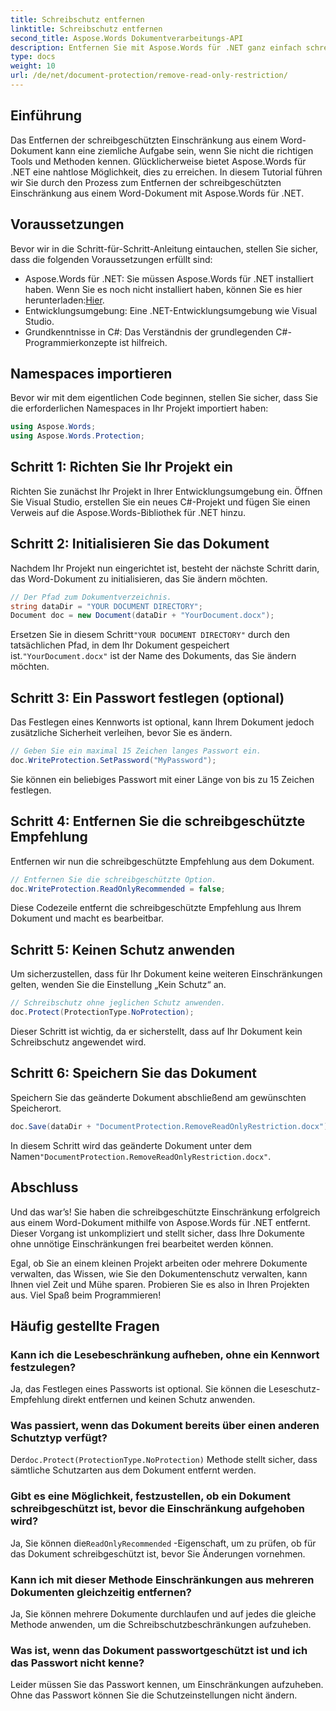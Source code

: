 ```yaml
---
title: Schreibschutz entfernen
linktitle: Schreibschutz entfernen
second_title: Aspose.Words Dokumentverarbeitungs-API
description: Entfernen Sie mit Aspose.Words für .NET ganz einfach schreibgeschützte Einschränkungen aus Word-Dokumenten mit unserer detaillierten Schritt-für-Schritt-Anleitung. Perfekt für Entwickler.
type: docs
weight: 10
url: /de/net/document-protection/remove-read-only-restriction/
---
```

## Einführung

Das Entfernen der schreibgeschützten Einschränkung aus einem Word-Dokument kann eine ziemliche Aufgabe sein, wenn Sie nicht die richtigen Tools und Methoden kennen. Glücklicherweise bietet Aspose.Words für .NET eine nahtlose Möglichkeit, dies zu erreichen. In diesem Tutorial führen wir Sie durch den Prozess zum Entfernen der schreibgeschützten Einschränkung aus einem Word-Dokument mit Aspose.Words für .NET.

## Voraussetzungen

Bevor wir in die Schritt-für-Schritt-Anleitung eintauchen, stellen Sie sicher, dass die folgenden Voraussetzungen erfüllt sind:

-  Aspose.Words für .NET: Sie müssen Aspose.Words für .NET installiert haben. Wenn Sie es noch nicht installiert haben, können Sie es hier herunterladen:[Hier](https://releases.aspose.com/words/net/).
- Entwicklungsumgebung: Eine .NET-Entwicklungsumgebung wie Visual Studio.
- Grundkenntnisse in C#: Das Verständnis der grundlegenden C#-Programmierkonzepte ist hilfreich.

## Namespaces importieren

Bevor wir mit dem eigentlichen Code beginnen, stellen Sie sicher, dass Sie die erforderlichen Namespaces in Ihr Projekt importiert haben:

```csharp
using Aspose.Words;
using Aspose.Words.Protection;
```

## Schritt 1: Richten Sie Ihr Projekt ein

Richten Sie zunächst Ihr Projekt in Ihrer Entwicklungsumgebung ein. Öffnen Sie Visual Studio, erstellen Sie ein neues C#-Projekt und fügen Sie einen Verweis auf die Aspose.Words-Bibliothek für .NET hinzu.

## Schritt 2: Initialisieren Sie das Dokument

Nachdem Ihr Projekt nun eingerichtet ist, besteht der nächste Schritt darin, das Word-Dokument zu initialisieren, das Sie ändern möchten.

```csharp
// Der Pfad zum Dokumentverzeichnis.
string dataDir = "YOUR DOCUMENT DIRECTORY";
Document doc = new Document(dataDir + "YourDocument.docx");
```

 Ersetzen Sie in diesem Schritt`"YOUR DOCUMENT DIRECTORY"` durch den tatsächlichen Pfad, in dem Ihr Dokument gespeichert ist.`"YourDocument.docx"` ist der Name des Dokuments, das Sie ändern möchten.

## Schritt 3: Ein Passwort festlegen (optional)

Das Festlegen eines Kennworts ist optional, kann Ihrem Dokument jedoch zusätzliche Sicherheit verleihen, bevor Sie es ändern.

```csharp
// Geben Sie ein maximal 15 Zeichen langes Passwort ein.
doc.WriteProtection.SetPassword("MyPassword");
```

Sie können ein beliebiges Passwort mit einer Länge von bis zu 15 Zeichen festlegen.

## Schritt 4: Entfernen Sie die schreibgeschützte Empfehlung

Entfernen wir nun die schreibgeschützte Empfehlung aus dem Dokument.

```csharp
// Entfernen Sie die schreibgeschützte Option.
doc.WriteProtection.ReadOnlyRecommended = false;
```

Diese Codezeile entfernt die schreibgeschützte Empfehlung aus Ihrem Dokument und macht es bearbeitbar.

## Schritt 5: Keinen Schutz anwenden

Um sicherzustellen, dass für Ihr Dokument keine weiteren Einschränkungen gelten, wenden Sie die Einstellung „Kein Schutz“ an.

```csharp
// Schreibschutz ohne jeglichen Schutz anwenden.
doc.Protect(ProtectionType.NoProtection);
```

Dieser Schritt ist wichtig, da er sicherstellt, dass auf Ihr Dokument kein Schreibschutz angewendet wird.

## Schritt 6: Speichern Sie das Dokument

Speichern Sie das geänderte Dokument abschließend am gewünschten Speicherort.

```csharp
doc.Save(dataDir + "DocumentProtection.RemoveReadOnlyRestriction.docx");
```

 In diesem Schritt wird das geänderte Dokument unter dem Namen`"DocumentProtection.RemoveReadOnlyRestriction.docx"`.

## Abschluss

Und das war’s! Sie haben die schreibgeschützte Einschränkung erfolgreich aus einem Word-Dokument mithilfe von Aspose.Words für .NET entfernt. Dieser Vorgang ist unkompliziert und stellt sicher, dass Ihre Dokumente ohne unnötige Einschränkungen frei bearbeitet werden können. 

Egal, ob Sie an einem kleinen Projekt arbeiten oder mehrere Dokumente verwalten, das Wissen, wie Sie den Dokumentenschutz verwalten, kann Ihnen viel Zeit und Mühe sparen. Probieren Sie es also in Ihren Projekten aus. Viel Spaß beim Programmieren!

## Häufig gestellte Fragen

### Kann ich die Lesebeschränkung aufheben, ohne ein Kennwort festzulegen?

Ja, das Festlegen eines Passworts ist optional. Sie können die Leseschutz-Empfehlung direkt entfernen und keinen Schutz anwenden.

### Was passiert, wenn das Dokument bereits über einen anderen Schutztyp verfügt?

 Der`doc.Protect(ProtectionType.NoProtection)` Methode stellt sicher, dass sämtliche Schutzarten aus dem Dokument entfernt werden.

### Gibt es eine Möglichkeit, festzustellen, ob ein Dokument schreibgeschützt ist, bevor die Einschränkung aufgehoben wird?

 Ja, Sie können die`ReadOnlyRecommended` -Eigenschaft, um zu prüfen, ob für das Dokument schreibgeschützt ist, bevor Sie Änderungen vornehmen.

### Kann ich mit dieser Methode Einschränkungen aus mehreren Dokumenten gleichzeitig entfernen?

Ja, Sie können mehrere Dokumente durchlaufen und auf jedes die gleiche Methode anwenden, um die Schreibschutzbeschränkungen aufzuheben.

### Was ist, wenn das Dokument passwortgeschützt ist und ich das Passwort nicht kenne?

Leider müssen Sie das Passwort kennen, um Einschränkungen aufzuheben. Ohne das Passwort können Sie die Schutzeinstellungen nicht ändern.